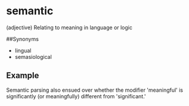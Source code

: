 # semantic

(adjective) Relating to meaning in language or logic

##Synonyms

+ lingual
+ semasiological

## Example

Semantic parsing also ensued over whether the modifier 'meaningful' is significantly (or meaningfully) different from 'significant.'

